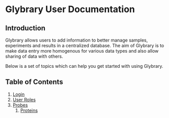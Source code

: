 # Glybrary User Documentation

## Introduction
Glybrary allows users to add information to better manage samples, experiments and results in a centralized database.
The aim of Glybrary is to make data entry more homogenous for various data types and also allow sharing of data with others.

Below is a set of topics which can help you get started with using Glybrary.

## Table of Contents
1. [Login](./guides/Login.md)
2. [User Roles](./guides/UserRoles.md)
3. [Probes](./guides/Probes.md)
    1. [Proteins](/user/guides/probes/Proteins.md)
